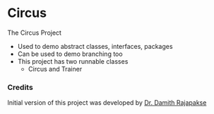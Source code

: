 # Circus

The Circus Project

- Used to demo abstract classes, interfaces, packages
- Can be used to demo branching too
- This project has two runnable classes
  - Circus and Trainer

### Credits

Initial version of this project was developed by [Dr. Damith Rajapakse](https://github.com/damithc)
